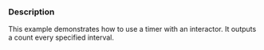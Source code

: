 ### Description
This example demonstrates how to use a timer with an interactor. It outputs a count every specified interval.
